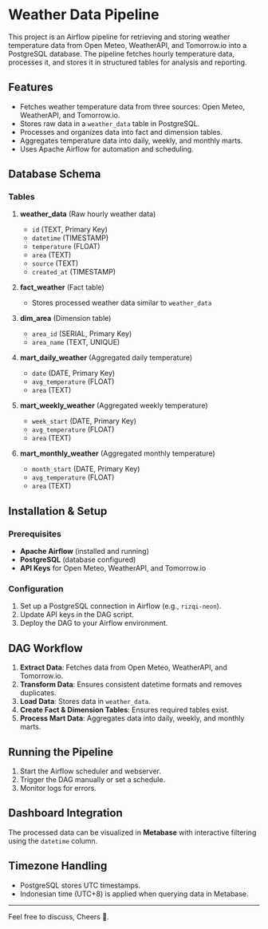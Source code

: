 # Weather Data Pipeline

This project is an Airflow pipeline for retrieving and storing weather temperature data from Open Meteo, WeatherAPI, and Tomorrow.io into a PostgreSQL database. The pipeline fetches hourly temperature data, processes it, and stores it in structured tables for analysis and reporting.

## Features
- Fetches weather temperature data from three sources: Open Meteo, WeatherAPI, and Tomorrow.io.
- Stores raw data in a `weather_data` table in PostgreSQL.
- Processes and organizes data into fact and dimension tables.
- Aggregates temperature data into daily, weekly, and monthly marts.
- Uses Apache Airflow for automation and scheduling.

## Database Schema
### Tables
1. **weather_data** (Raw hourly weather data)
   - `id` (TEXT, Primary Key)
   - `datetime` (TIMESTAMP)
   - `temperature` (FLOAT)
   - `area` (TEXT)
   - `source` (TEXT)
   - `created_at` (TIMESTAMP)

2. **fact_weather** (Fact table)
   - Stores processed weather data similar to `weather_data`

3. **dim_area** (Dimension table)
   - `area_id` (SERIAL, Primary Key)
   - `area_name` (TEXT, UNIQUE)

4. **mart_daily_weather** (Aggregated daily temperature)
   - `date` (DATE, Primary Key)
   - `avg_temperature` (FLOAT)
   - `area` (TEXT)

5. **mart_weekly_weather** (Aggregated weekly temperature)
   - `week_start` (DATE, Primary Key)
   - `avg_temperature` (FLOAT)
   - `area` (TEXT)

6. **mart_monthly_weather** (Aggregated monthly temperature)
   - `month_start` (DATE, Primary Key)
   - `avg_temperature` (FLOAT)
   - `area` (TEXT)

## Installation & Setup
### Prerequisites
- **Apache Airflow** (installed and running)
- **PostgreSQL** (database configured)
- **API Keys** for Open Meteo, WeatherAPI, and Tomorrow.io

### Configuration
1. Set up a PostgreSQL connection in Airflow (e.g., `rizqi-neon`).
2. Update API keys in the DAG script.
3. Deploy the DAG to your Airflow environment.

## DAG Workflow
1. **Extract Data**: Fetches data from Open Meteo, WeatherAPI, and Tomorrow.io.
2. **Transform Data**: Ensures consistent datetime formats and removes duplicates.
3. **Load Data**: Stores data in `weather_data`.
4. **Create Fact & Dimension Tables**: Ensures required tables exist.
5. **Process Mart Data**: Aggregates data into daily, weekly, and monthly marts.

## Running the Pipeline
1. Start the Airflow scheduler and webserver.
2. Trigger the DAG manually or set a schedule.
3. Monitor logs for errors.

## Dashboard Integration
The processed data can be visualized in **Metabase** with interactive filtering using the `datetime` column.

## Timezone Handling
- PostgreSQL stores UTC timestamps.
- Indonesian time (UTC+8) is applied when querying data in Metabase.

---

Feel free to discuss, Cheers 🍻.
